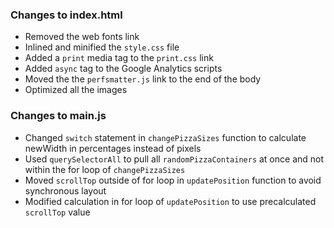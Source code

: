 ### Changes to index.html
* Removed the web fonts link
* Inlined and minified the `style.css` file
* Added a `print` media tag to the `print.css` link
* Added `async` tag to the Google Analytics scripts
* Moved the the `perfsmatter.js` link to the end of the body
* Optimized all the images

### Changes to main.js
* Changed `switch` statement in `changePizzaSizes` function to calculate newWidth in percentages instead of pixels
* Used `querySelectorAll` to pull all `randomPizzaContainers` at once and not within the for loop of `changePizzaSizes`
* Moved `scrollTop` outside of for loop in `updatePosition` function to avoid synchronous layout
* Modified calculation in for loop of `updatePosition` to use precalculated `scrollTop` value
